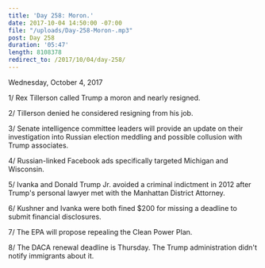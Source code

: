 ```yaml
---
title: 'Day 258: Moron.'
date: 2017-10-04 14:50:00 -07:00
file: "/uploads/Day-258-Moron-.mp3"
post: Day 258
duration: '05:47'
length: 8108378
redirect_to: /2017/10/04/day-258/
---
```


Wednesday, October 4, 2017

1/ Rex Tillerson called Trump a moron and nearly resigned.

2/ Tillerson denied he considered resigning from his job.

3/ Senate intelligence committee leaders will provide an update on their investigation into Russian election meddling and possible collusion with Trump associates.

4/ Russian-linked Facebook ads specifically targeted Michigan and Wisconsin.

5/ Ivanka and Donald Trump Jr. avoided a criminal indictment in 2012 after Trump's personal lawyer met with the Manhattan District Attorney.

6/ Kushner and Ivanka were both fined $200 for missing a deadline to submit financial disclosures.

7/ The EPA will propose repealing the Clean Power Plan.

8/ The DACA renewal deadline is Thursday. The Trump administration didn't notify immigrants about it.